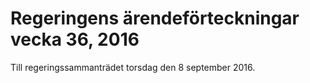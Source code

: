 # Regeringens ärendeförteckningar vecka 36, 2016

Till regeringssammanträdet torsdag den 8 september 2016\.
